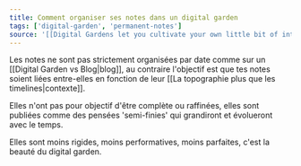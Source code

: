 ```yaml
---
title: Comment organiser ses notes dans un digital garden
tags: ['digital-garden', 'permanent-notes']
source: '[[Digital Gardens let you cultivate your own little bit of internet]]'
---
```


Les notes ne sont pas strictement organisées par date comme sur un [[Digital Garden vs Blog|blog]], au contraire l'objectif est que tes notes soient liées entre-elles en fonction de leur [[La topographie plus que les timelines|contexte]].

Elles n'ont pas pour objectif d'être complète ou raffinées, elles sont publiées comme des pensées 'semi-finies' qui grandiront et évolueront avec le temps. 

Elles sont moins rigides, moins performatives, moins parfaites, c'est la beauté du digital garden.
